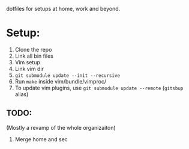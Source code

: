 dotfiles for setups at home, work and beyond.

Setup:
=====

1. Clone the repo
2. Link all bin files
3. Vim setup
  1. Link vim dir
  2. `git submodule update --init --recursive`
  3. Run `make` inside vim/bundle/vimproc/
  4. To update vim plugins, use `git submodule update --remote` (`gitsbup`
alias)

TODO:
-----

(Mostly a revamp of the whole organizaiton)

1. Merge home and sec
